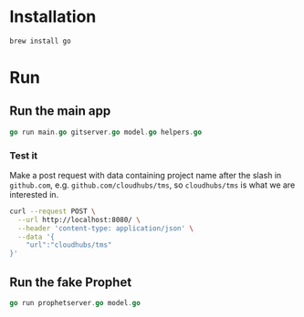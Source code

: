
# Installation

```bash
brew install go
```

# Run

## Run the main app
```go
go run main.go gitserver.go model.go helpers.go
```

### Test it

Make a post request with data containing project name after the slash in `github.com`, e.g. `github.com/cloudhubs/tms`,
so `cloudhubs/tms` is what we are interested in.

```bash
curl --request POST \
  --url http://localhost:8080/ \
  --header 'content-type: application/json' \
  --data '{
    "url":"cloudhubs/tms"
}'
```

## Run the fake Prophet
```go
go run prophetserver.go model.go
```